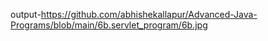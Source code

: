 output-https://github.com/abhishekallapur/Advanced-Java-Programs/blob/main/6b.servlet_program/6b.jpg
